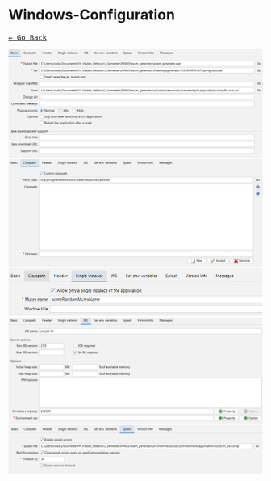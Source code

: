 # Windows-Configuration

[<kbd>&larr; Go Back</kbd>](config.md)

<img src="../pictures/launch4j_basic.png">
<img src="../pictures/launch4j_classpath.png">
<img src="../pictures/launch4j_single_instance.png">
<img src="../pictures/launch4j_jre.png">
<img src="../pictures/launch4j_splash.png">